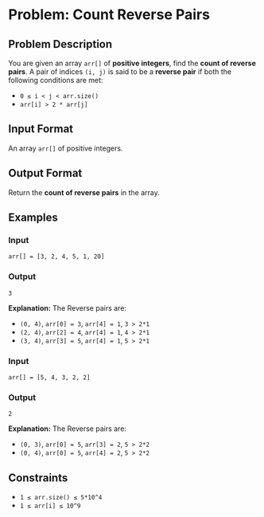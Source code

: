 
# Problem: Count Reverse Pairs

## Problem Description
You are given an array `arr[]` of **positive integers**, find the **count of reverse pairs**. A pair of indices `(i, j)` is said to be a **reverse pair** if both the following conditions are met:
- `0 ≤ i < j < arr.size()`
- `arr[i] > 2 * arr[j]`

## Input Format
An array `arr[]` of positive integers.

## Output Format
Return the **count of reverse pairs** in the array.

## Examples

### Input

`arr[] = [3, 2, 4, 5, 1, 20]`

### Output

`3`

**Explanation:**
The Reverse pairs are:
- `(0, 4)`, `arr[0] = 3`, `arr[4] = 1`, `3 > 2*1`
- `(2, 4)`, `arr[2] = 4`, `arr[4] = 1`, `4 > 2*1`
- `(3, 4)`, `arr[3] = 5`, `arr[4] = 1`, `5 > 2*1`

### Input

`arr[] = [5, 4, 3, 2, 2]`

### Output

`2`

**Explanation:**
The Reverse pairs are:
- `(0, 3)`, `arr[0] = 5`, `arr[3] = 2`, `5 > 2*2`
- `(0, 4)`, `arr[0] = 5`, `arr[4] = 2`, `5 > 2*2`

## Constraints
- `1 ≤ arr.size() ≤ 5*10^4`
- `1 ≤ arr[i] ≤ 10^9`

